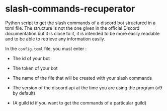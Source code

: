 # slash-commands-recuperator
Python script to get the slash commands of a discord bot structured in a toml file. The structure is not the one given in the official Discord documentation but it is close to it, it is intended to be more easily readable and to be able to retrieve any information easily.

In the `config.toml` file, you must enter :

- The id of your bot
- The token of your bot

- The name of the file that will be created with your slash commands
- The version of the discord api at the time you are using the program (v9 by default)

- (A guild id if you want to get the commands of a particular guild)

